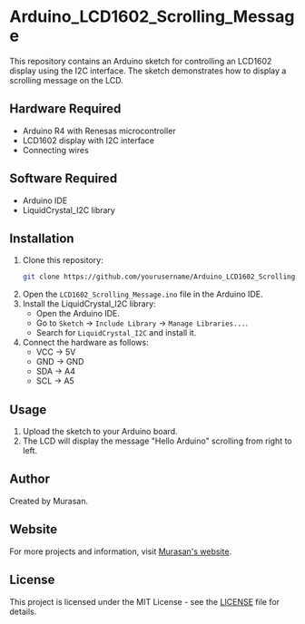 # Arduino_LCD1602_Scrolling_Message

This repository contains an Arduino sketch for controlling an LCD1602 display using the I2C interface. The sketch demonstrates how to display a scrolling message on the LCD.

## Hardware Required

- Arduino R4 with Renesas microcontroller
- LCD1602 display with I2C interface
- Connecting wires

## Software Required

- Arduino IDE
- LiquidCrystal_I2C library

## Installation

1. Clone this repository:
    ```bash
    git clone https://github.com/yourusername/Arduino_LCD1602_Scrolling_Message.git
    ```
2. Open the `LCD1602_Scrolling_Message.ino` file in the Arduino IDE.
3. Install the LiquidCrystal_I2C library:
    - Open the Arduino IDE.
    - Go to `Sketch` -> `Include Library` -> `Manage Libraries...`.
    - Search for `LiquidCrystal_I2C` and install it.
4. Connect the hardware as follows:
    - VCC -> 5V
    - GND -> GND
    - SDA -> A4
    - SCL -> A5

## Usage

1. Upload the sketch to your Arduino board.
2. The LCD will display the message "Hello Arduino" scrolling from right to left.

## Author

Created by Murasan.

## Website

For more projects and information, visit [Murasan's website](https://murasan-net.com/).

## License

This project is licensed under the MIT License - see the [LICENSE](LICENSE) file for details.

